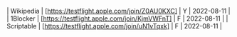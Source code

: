 | Wikipedia | [https://testflight.apple.com/join/Z0AU0KXC] | Y | 2022-08-11 |
| 1Blocker | [https://testflight.apple.com/join/KjmVWFnT] | F | 2022-08-11 |
| Scriptable | [https://testflight.apple.com/join/uN1vTqxk] | F | 2022-08-11 |
